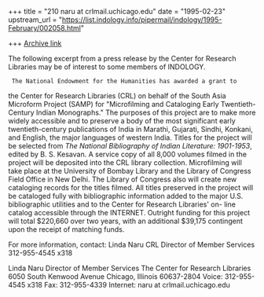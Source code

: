 +++
title = "210 naru at crlmail.uchicago.edu"
date = "1995-02-23"
upstream_url = "https://list.indology.info/pipermail/indology/1995-February/002058.html"

+++
[Archive link](https://list.indology.info/pipermail/indology/1995-February/002058.html)

  The following excerpt from a press release by the Center for
Research Libraries may be of interest to some members of INDOLOGY.


     The National Endowment for the Humanities has awarded a grant to
the Center for Research Libraries (CRL) on behalf of the South Asia
Microform Project (SAMP) for "Microfilming and Cataloging Early
Twentieth-Century Indian Monographs."
     The purposes of this project are to make more widely accessible
and to preserve a body of the most significant early twentieth-century
publications of India in Marathi, Gujarati, Sindhi, Konkani, and
English, the major languages of western India.  Titles for the project
will be selected from _The National Bibliography of Indian Literature:
1901-1953_, edited by B. S. Kesavan.  A service copy of all 8,000
volumes filmed in the project will be deposited into the CRL library
collection.  Microfilming will take place at the University of Bombay
Library and the Library of Congress Field Office in New Delhi.  The
Library of Congress also will create new cataloging records for the
titles filmed.  All titles preserved in the project will be cataloged
fully with bibliographic information added to the major U.S.
bibliographic utilities and to the Center for Research Libraries' on-
line catalog accessible through the INTERNET.
     Outright funding for this project will total $220,660 over two
years, with an additional $39,175 contingent upon the receipt of
matching funds.

For more information, contact:  Linda Naru
                                CRL Director of Member Services
                                312-955-4545 x318




Linda Naru
Director of Member Services
The Center for Research Libraries
6050 South Kenwood Avenue
Chicago, Illinois 60637-2804
Voice: 312-955-4545 x318
Fax: 312-955-4339
Internet: naru at crlmail.uchicago.edu







